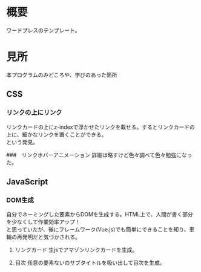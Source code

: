 # 概要
ワードプレスのテンプレート。

# 見所
本プログラムのみどころや、学びのあった箇所

## CSS
### リンクの上にリンク
リンクカードの上にz-indexで浮かせたリンクを載せる。するとリンクカードの上に、細かなリンクを置くことができる。<br>という発見。

###　リンクホバーアニメーション
詳細は略すけど色々調べて色々勉強になった。

## JavaScript
### DOM生成
自分でネーミングした要素からDOMを生成する。HTML上で、人間が書く部分を少なくして作業効率アップ！<br>
と思っていたが、後にフレームワーク(Vue.js)でも簡単にできることを知り、車輪の再発明だと気づかされる。
1. リンクカード
生jsでアマゾンリンクカードを生成。

2. 目次
任意の要素ないのサブタイトルを吸い出して目次を生成。
